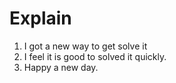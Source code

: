 # Explain

1. I got a new way to get solve it
2. I feel it is good to solved it quickly.
3. Happy a new day.